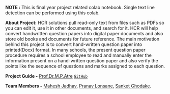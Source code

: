 **NOTE :** 
	This is final year project related colab notebook. 
	Single text line detection can be performed using this colab.
	
**About Project:**
HCR solutions pull read-only text from files such as PDFs so you can edit it, use it in other documents, and search for it. HCR will help convert handwritten question papers into digital paper documents and also store old books and documents for future reference. The main motivation behind this project is to convert hand-written question paper into printed(Docx) format. In many schools, the present question paper procedure requires a school employee to read and manually enter the information present on a hand-written question paper and also verify the points like the sequence of questions and marks assigned to each question.

**Project Guide -** [Prof.Dr.M.P.Atre](https://www.linkedin.com/in/dr-minakshi-pradeep-atre-53264277/)    [`GitHub`](https://github.com/mpatre)

**Team Members -**
[Mahesh Jadhav](https://github.com/mahesh-jadhav5982),
[Pranav Lonsane](https://github.com/pranavlonsane777),
[Sanket Ghodake](https://github.com/sanket-ghodake).
